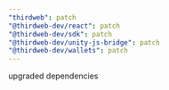 ```yaml
---
"thirdweb": patch
"@thirdweb-dev/react": patch
"@thirdweb-dev/sdk": patch
"@thirdweb-dev/unity-js-bridge": patch
"@thirdweb-dev/wallets": patch
---
```


upgraded dependencies
